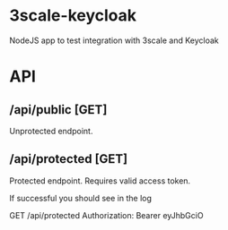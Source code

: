 # 3scale-keycloak
NodeJS app to test integration with 3scale and Keycloak

# API

## /api/public [GET]
Unprotected endpoint.


## /api/protected [GET]
Protected endpoint. Requires valid access token.

If successful you should see in the log

GET /api/protected
Authorization: Bearer eyJhbGciO

